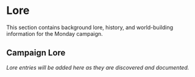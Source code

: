 # Lore

This section contains background lore, history, and world-building information for the Monday campaign.

## Campaign Lore

*Lore entries will be added here as they are discovered and documented.*